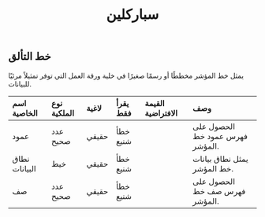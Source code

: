 ﻿---
title: سباركلين
second_title: Aspose.Cells Cloud Documen
type: docs
url: /ar/specification/model/sparkline/
description: "Aspose.Cells مواصفات نموذج السحابة: سباركلين. تعامل بسهولة مع Excel ومستندات جداول البيانات الأخرى التي تحتوي على ميزات مثل الفتح والتوليد والتحرير والتقسيم والدمج والمقارنة والتحويل"
weight: 50
---
## **خط التألق**

 يمثل خط المؤشر مخططًا أو رسمًا صغيرًا في خلية ورقة العمل التي توفر تمثيلاً مرئيًا للبيانات.

| اسم الخاصية| نوع الملكية| لاغية| يقرأ فقط| القيمة الافتراضية| وصف|
|:- |:- |:- |:- |:- |:- |
| عمود| عدد صحيح| حقيقي| خطأ شنيع|| الحصول على فهرس عمود خط المؤشر.|
| نطاق البيانات| خيط| حقيقي| خطأ شنيع|| يمثل نطاق بيانات خط المؤشر.|
| صف| عدد صحيح| حقيقي| خطأ شنيع|| الحصول على فهرس صف خط المؤشر.|

